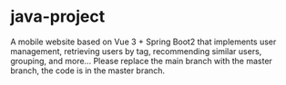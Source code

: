 # java-project
A mobile website based on Vue 3 + Spring Boot2 that implements user management, retrieving users by tag, recommending similar users, grouping, and more...
Please replace the main branch with the master branch, the code is in the master branch.
